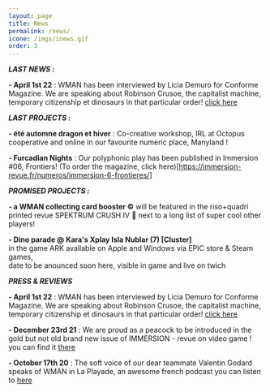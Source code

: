```yaml
---
layout: page
title: News
permalink: /news/
icone: /imgs/inews.gif
order: 3
---
```

***LAST NEWS :***

**- April 1st 22** : WMAN has been interviewed by Licia Demuro for Conforme Magazine. We are speaking about Robinson Crusoe, the capitalist machine, temporary citizenship et dinosaurs in that particular order! [click here](https://www.conformemagazine.com/post/wman-guild-le-collectif-d-artistes-qui-s-empare-du-jeu-vid%C3%A9o)
  
***LAST PROJECTS :***  

**- été automne dragon et hiver** : Co-creative workshop, IRL at Octopus cooperative and online in our favourite numeric place, Manyland !

**- Furcadian Nights** : Our polyphonic play has been published in Immersion #06, Frontiers! (To order the magazine, click here)[https://immersion-revue.fr/numeros/immersion-6-frontieres/]

  
***PROMISED PROJECTS :***  

**- a WMAN collecting card booster ©** will be featured in the riso+quadri printed revue SPEKTRUM CRUSH IV :dragon: next to a long list of super cool other players! 

**- Dino parade @ Kara's Xplay Isla Nublar (7) [Cluster]**  
in the game ARK available on Apple and Windows via EPIC store & Steam games,  
date to be anounced soon here, visible in game and live on twich 


***PRESS & REVIEWS***

**- April 1st 22** : WMAN has been interviewed by Licia Demuro for Conforme Magazine. We are speaking about Robinson Crusoe, the capitalist machine, temporary citizenship et dinosaurs in that particular order! [click here](https://www.conformemagazine.com/post/wman-guild-le-collectif-d-artistes-qui-s-empare-du-jeu-vid%C3%A9o)

**- December 23rd 21** : We are proud as a peacock to be introduced in the gold but not old brand new issue of IMMERSION - revue on video game ! you can find it [there](https://immersion-revue.fr/numeros/immersion-5-largent/)

**- October 17th 20** : The soft voice of our dear teammate Valentin Godard speaks of WMAN in La Playade, an awesome french podcast you can listen to [here](https://laplayade.fr/) 
